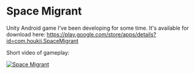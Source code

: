 # Space Migrant

Unity Android game I've been developing for some time. It's available for download here:
https://play.google.com/store/apps/details?id=com.houkii.SpaceMigrant

Short video of gameplay:

[![Space Migrant](https://img.youtube.com/vi/WgNjwbTsHyw/0.jpg)](https://www.youtube.com/watch?v=WgNjwbTsHyw)

